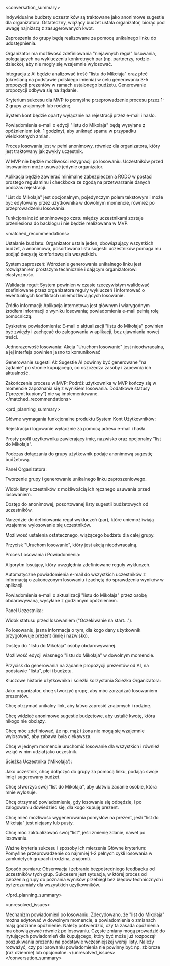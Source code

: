 <conversation_summary>
<decisions>

Indywidualne budżety uczestników są traktowane jako anonimowe sugestie dla organizatora. Ostateczny, wiążący budżet ustala organizator, biorąc pod uwagę najniższą z zasugerowanych kwot.

Zaproszenia do grupy będą realizowane za pomocą unikalnego linku do udostępnienia.

Organizator ma możliwość zdefiniowania "niejawnych reguł" losowania, polegających na wykluczeniu konkretnych par (np. partnerzy, rodzic-dziecko), aby nie mogły się wzajemnie wylosować.

Integracja z AI będzie analizować treść "listu do Mikołaja" oraz płeć (określaną na podstawie polskiego imienia) w celu generowania 3-5 propozycji prezentów w ramach ustalonego budżetu. Generowanie propozycji odbywa się na żądanie.

Kryterium sukcesu dla MVP to pomyślne przeprowadzenie procesu przez 1-2 grupy znajomych lub rodzinę.

System kont będzie oparty wyłącznie na rejestracji przez e-mail i hasło.

Powiadomienia e-mail o edycji "listu do Mikołaja" będą wysyłane z opóźnieniem (ok. 1 godziny), aby uniknąć spamu w przypadku wielokrotnych zmian.

Proces losowania jest w pełni anonimowy, również dla organizatora, który jest traktowany jak zwykły uczestnik.

W MVP nie będzie możliwości rezygnacji po losowaniu. Uczestników przed losowaniem może usuwać jedynie organizator.

Aplikacja będzie zawierać minimalne zabezpieczenia RODO w postaci prostego regulaminu i checkboxa ze zgodą na przetwarzanie danych podczas rejestracji.

"List do Mikołaja" jest opcjonalnym, pojedynczym polem tekstowym i może być edytowany przez użytkownika w dowolnym momencie, również po przeprowadzeniu losowania.

Funkcjonalność anonimowego czatu między uczestnikami zostaje przeniesiona do backlogu i nie będzie realizowana w MVP.

</decisions>

<matched_recommendations>

Ustalanie budżetu: Organizator ustala jeden, obowiązujący wszystkich budżet, a anonimowa, posortowana lista sugestii uczestników pomaga mu podjąć decyzję komfortową dla wszystkich.

System zaproszeń: Wdrożenie generowania unikalnego linku jest rozwiązaniem prostszym technicznie i dającym organizatorowi elastyczność.

Walidacja reguł: System powinien w czasie rzeczywistym walidować zdefiniowane przez organizatora reguły wykluczeń i informować o ewentualnych konfliktach uniemożliwiających losowanie.

Źródło informacji: Aplikacja internetowa jest głównym i wiarygodnym źródłem informacji o wyniku losowania; powiadomienia e-mail pełnią rolę pomocniczą.

Dyskretne powiadomienia: E-mail o aktualizacji "listu do Mikołaja" powinien być zwięzły i zachęcać do zalogowania w aplikacji, bez ujawniania nowej treści.

Jednorazowość losowania: Akcja "Uruchom losowanie" jest nieodwracalna, a jej interfejs powinien jasno to komunikować

Generowanie sugestii AI: Sugestie AI powinny być generowane "na żądanie" po stronie kupującego, co oszczędza zasoby i zapewnia ich aktualność.

Zakończenie procesu w MVP: Podróż użytkownika w MVP kończy się w momencie zapoznania się z wynikiem losowania. Dodatkowe statusy ("prezent kupiony") nie są implementowane.
</matched_recommendations>

<prd_planning_summary>

Główne wymagania funkcjonalne produktu
System Kont Użytkowników:

Rejestracja i logowanie wyłącznie za pomocą adresu e-mail i hasła.

Prosty profil użytkownika zawierający imię, nazwisko oraz opcjonalny "list do Mikołaja".

Podczas dołączania do grupy użytkownik podaje anonimową sugestię budżetową.

Panel Organizatora:

Tworzenie grupy i generowanie unikalnego linku zaproszeniowego.

Widok listy uczestników z możliwością ich ręcznego usuwania przed losowaniem.

Dostęp do anonimowej, posortowanej listy sugestii budżetowych od uczestników.

Narzędzie do definiowania reguł wykluczeń (par), które uniemożliwiają wzajemne wylosowanie się uczestników.

Możliwość ustalenia ostatecznego, wiążącego budżetu dla całej grupy.

Przycisk "Uruchom losowanie", który jest akcją nieodwracalną.

Proces Losowania i Powiadomienia:

Algorytm losujący, który uwzględnia zdefiniowane reguły wykluczeń.

Automatyczne powiadomienia e-mail do wszystkich uczestników z informacją o zakończonym losowaniu i zachętą do sprawdzenia wyników w aplikacji.

Powiadomienia e-mail o aktualizacji "listu do Mikołaja" przez osobę obdarowywaną, wysyłane z godzinnym opóźnieniem.

Panel Uczestnika:

Widok statusu przed losowaniem ("Oczekiwanie na start...").

Po losowaniu, jasna informacja o tym, dla kogo dany użytkownik przygotowuje prezent (imię i nazwisko).

Dostęp do "listu do Mikołaja" osoby obdarowywanej.

Możliwość edycji własnego "listu do Mikołaja" w dowolnym momencie.

Przycisk do generowania na żądanie propozycji prezentów od AI, na podstawie "listu", płci i budżetu.

Kluczowe historie użytkownika i ścieżki korzystania
Ścieżka Organizatora:

Jako organizator, chcę stworzyć grupę, aby móc zarządzać losowaniem prezentów.

Chcę otrzymać unikalny link, aby łatwo zaprosić znajomych i rodzinę.

Chcę widzieć anonimowe sugestie budżetowe, aby ustalić kwotę, która nikogo nie obciąży.

Chcę móc zdefiniować, że np. mąż i żona nie mogą się wzajemnie wylosować, aby zabawa była ciekawsza.

Chcę w jednym momencie uruchomić losowanie dla wszystkich i również wziąć w nim udział jako uczestnik.

Ścieżka Uczestnika ('Mikołaja'):

Jako uczestnik, chcę dołączyć do grupy za pomocą linku, podając swoje imię i sugerowany budżet.

Chcę stworzyć swój "list do Mikołaja", aby ułatwić zadanie osobie, która mnie wylosuje.

Chcę otrzymać powiadomienie, gdy losowanie się odbędzie, i po zalogowaniu dowiedzieć się, dla kogo kupuję prezent.

Chcę mieć możliwość wygenerowania pomysłów na prezent, jeśli "list do Mikołaja" jest niejasny lub pusty.

Chcę móc zaktualizować swój "list", jeśli zmienię zdanie, nawet po losowaniu.

Ważne kryteria sukcesu i sposoby ich mierzenia
Główne kryterium: Pomyślne przeprowadzenie co najmniej 1-2 pełnych cykli losowania w zamkniętych grupach (rodzina, znajomi).

Sposób pomiaru: Obserwacja i zebranie bezpośredniego feedbacku od uczestników tych grup. Sukcesem jest sytuacja, w której proces od założenia grupy do poznania wyników przebiegł bez błędów technicznych i był zrozumiały dla wszystkich użytkowników.

</prd_planning_summary>

<unresolved_issues>

Mechanizm powiadomień po losowaniu: Zdecydowano, że "list do Mikołaja" można edytować w dowolnym momencie, a powiadomienia o zmianach mają godzinne opóźnienie. Należy potwierdzić, czy ta zasada opóźnienia ma obowiązywać również po losowaniu. Częste zmiany mogą prowadzić do irytujących powiadomień dla kupującego, który być może już rozpoczął poszukiwania prezentu na podstawie wcześniejszej wersji listy. Należy rozważyć, czy po losowaniu powiadomienia nie powinny być np. zbiorcze (raz dziennie) lub opcjonalne.
</unresolved_issues>
</conversation_summary>